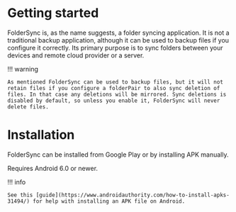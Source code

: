 
# Getting started

FolderSync is, as the name suggests, a folder syncing application. It is not a traditional backup application, although it can be used to backup files if you configure it correctly. Its primary purpose is to sync folders between your devices and remote cloud provider or a server.

!!! warning

    As mentioned FolderSync can be used to backup files, but it will not retain files if you configure a folderPair to also sync deletion of files. In that case any deletions will be mirrored. Sync deletions is disabled by default, so unless you enable it, FolderSync will never delete files.

# Installation

FolderSync can be installed from Google Play or by installing APK manually. 

Requires Android 6.0 or newer.

!!! info

    See this [guide](https://www.androidauthority.com/how-to-install-apks-31494/) for help with installing an APK file on Android.
